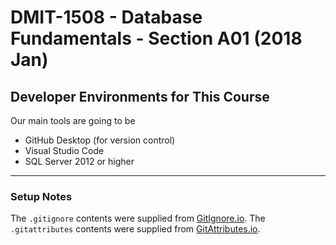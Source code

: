 # DMIT-1508 - Database Fundamentals - Section A01 (2018 Jan)

## Developer Environments for This Course

Our main tools are going to be

- GitHub Desktop (for version control)
- Visual Studio Code
- SQL Server 2012 or higher

----

### Setup Notes

The `.gitignore` contents were supplied from [GitIgnore.io](https://gitignore.io). The `.gitattributes` contents were supplied from [GitAttributes.io](https://gitattributes.io).

